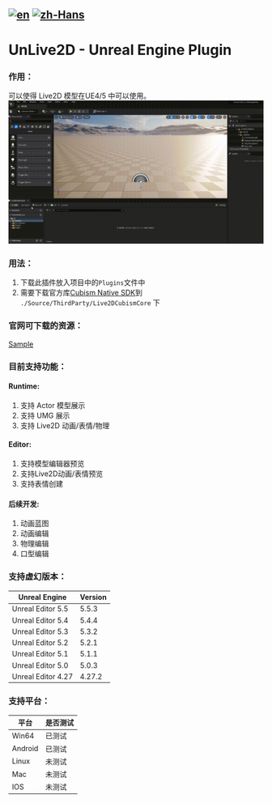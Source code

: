 [![en](https://img.shields.io/badge/lang-en-green.svg)](README.md)
[![zh-Hans](https://img.shields.io/badge/lang-zh-red.svg)](README.zh.md)
---
# UnLive2D - Unreal Engine Plugin

### 作用：
可以使得 Live2D 模型在UE4/5 中可以使用。
![InputAsset](./Docs/InputAsset.gif)

### 用法：
1. 下载此插件放入项目中的`Plugins`文件中
2. 需要下载官方库[Cubism Native SDK](https://www.live2d.com/en/download/cubism-sdk/download-native/)到 `./Source/ThirdParty/Live2DCubismCore` 下

### 官网可下载的资源：
[Sample](https://www.live2d.com/learn/sample/)

### 目前支持功能：
#### Runtime:
1. 支持 Actor 模型展示
2. 支持 UMG 展示
3. 支持 Live2D 动画/表情/物理

#### Editor:
1. 支持模型编辑器预览
2. 支持Live2D动画/表情预览
3. 支持表情创建

#### 后续开发:
1. 动画蓝图
2. 动画编辑
3. 物理编辑
4. 口型编辑


### 支持虚幻版本：

| Unreal Engine | Version |
| --- | --- |
| Unreal Editor 5.5  | 5.5.3  |
| Unreal Editor 5.4  | 5.4.4  |
| Unreal Editor 5.3  | 5.3.2  |
| Unreal Editor 5.2  | 5.2.1  |
| Unreal Editor 5.1  | 5.1.1  |
| Unreal Editor 5.0  | 5.0.3  |
| Unreal Editor 4.27 | 4.27.2 |


### 支持平台：

| 平台    | 是否测试 |
| ---     |   ---   |
|  Win64  |  已测试  |
| Android |  已测试  |
|  Linux  |  未测试  |
|   Mac   |  未测试  |
|   IOS   |  未测试  |
